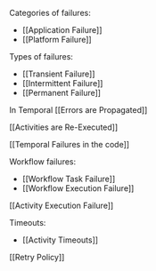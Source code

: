 Categories of failures:
- [[Application Failure]]
- [[Platform Failure]]

Types of failures:
- [[Transient Failure]]
- [[Intermittent Failure]]
- [[Permanent Failure]]

In Temporal [[Errors are Propagated]]

[[Activities are Re-Executed]]

[[Temporal Failures in the code]]

Workflow failures:
- [[Workflow Task Failure]]
- [[Workflow Execution Failure]]

[[Activity Execution Failure]]

Timeouts:
- [[Activity Timeouts]]

[[Retry Policy]]